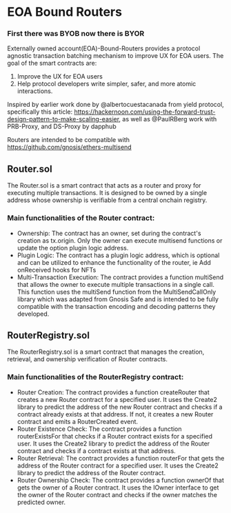 # EOA Bound Routers
### First there was BYOB now there is BYOR

Externally owned account(EOA)-Bound-Routers provides a protocol agnostic transaction batching mechanism to improve UX for EOA users. The goal of the smart contracts are:
 1. Improve the UX for EOA users
 2. Help protocol developers write simpler, safer, and more atomic interactions.

Inspired by earlier work done by @albertocuestacanada from yield protocol, specifically this article: https://hackernoon.com/using-the-forward-trust-design-pattern-to-make-scaling-easier, as well as @PaulRBerg work with PRB-Proxy, and DS-Proxy by dapphub

Routers are intended to be compatible with https://github.com/gnosis/ethers-multisend

## Router.sol

The Router.sol is a smart contract that acts as a router and proxy for executing multiple transactions. It is designed to be owned by a single address whose ownership is verifiable from a central onchain registry.

### Main functionalities of the Router contract:

- Ownership: The contract has an owner, set during the contract's creation as tx.origin. Only the owner can execute multisend functions or update the option plugin logic address.
- Plugin Logic: The contract has a plugin logic address, which is optional and can be utilized to enhance the functionality of the router, ie Add onReceived hooks for NFTs
- Multi-Transaction Execution: The contract provides a function multiSend that allows the owner to execute multiple transactions in a single call. This function uses the multiSend function from the MultiSendCallOnly library which was adapted from Gnosis Safe and is intended to be fully compatible with the transaction encoding and decoding patterns they developed.

## RouterRegistry.sol

The RouterRegistry.sol is a smart contract that manages the creation, retrieval, and ownership verification of Router contracts.

### Main functionalities of the RouterRegistry contract:

- Router Creation: The contract provides a function createRouter that creates a new Router contract for a specified user. It uses the Create2 library to predict the address of the new Router contract and checks if a contract already exists at that address. If not, it creates a new Router contract and emits a RouterCreated event.
- Router Existence Check: The contract provides a function routerExistsFor that checks if a Router contract exists for a specified user. It uses the Create2 library to predict the address of the Router contract and checks if a contract exists at that address.
- Router Retrieval: The contract provides a function routerFor that gets the address of the Router contract for a specified user. It uses the Create2 library to predict the address of the Router contract.
- Router Ownership Check: The contract provides a function ownerOf that gets the owner of a Router contract. It uses the IOwner interface to get the owner of the Router contract and checks if the owner matches the predicted owner.
